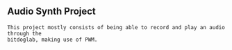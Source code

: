 ## Audio Synth Project

    This project mostly consists of being able to record and play an audio through the
    bitdoglab, making use of PWM.
